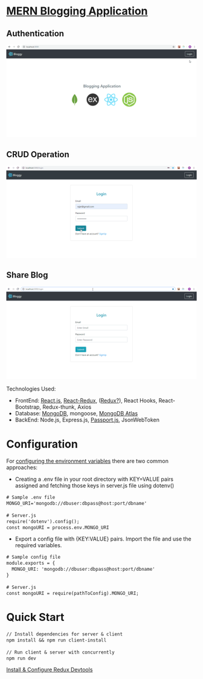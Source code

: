 # [MERN Blogging Application](https://makemyblog.herokuapp.com)

## Authentication
![](authentication.gif)

## CRUD Operation
![](crud.gif)

## Share Blog
![](share.gif)

Technologies Used:
- FrontEnd: [React.js](https://reactjs.org/), [React-Redux](https://react-redux.js.org/), ([Redux?](https://www.youtube.com/watch?v=3sjMRS1gJys)), React Hooks, React-Bootstrap, Redux-thunk, Axios
- Database: [MongoDB](https://www.mongodb.com/), mongoose, [MongoDB Atlas](https://cloud.mongodb.com)
- BackEnd: Node.js, Express.js, [Passport.js](http://www.passportjs.org/), JsonWebToken

# Configuration
For [configuring the environment variables](https://medium.com/the-node-js-collection/making-your-node-js-work-everywhere-with-environment-variables-2da8cdf6e786) there are two common approaches:
- Creating a .env file in your root directory with KEY=VALUE pairs assigned and fetching those keys in server.js file using dotenv()
```
# Sample .env file
MONGO_URI='mongodb://dbuser:dbpass@host:port/dbname'

# Server.js
require('dotenv').config();
const mongoURI = process.env.MONGO_URI
``` 
- Export a config file with {KEY:VALUE} pairs. Import the file and use the required variables.
```
# Sample config file
module.exports = {
  MONGO_URI: 'mongodb://dbuser:dbpass@host:port/dbname'
}

# Server.js
const mongoURI = require(pathToConfig).MONGO_URI;
```

# Quick Start
```
// Install dependencies for server & client
npm install && npm run client-install

// Run client & server with concurrently
npm run dev
```

[Install & Configure Redux Devtools](https://github.com/zalmoxisus/redux-devtools-extension)
